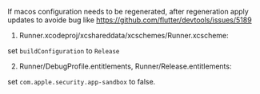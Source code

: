 If macos configuration needs to be regenerated, after regeneration
apply updates to avoide bug like
https://github.com/flutter/devtools/issues/5189

1. Runner.xcodeproj/xcshareddata/xcschemes/Runner.xcscheme:

set `buildConfiguration` to `Release`

2. Runner/DebugProfile.entitlements,
Runner/Release.entitlements:

set `com.apple.security.app-sandbox` to false.
